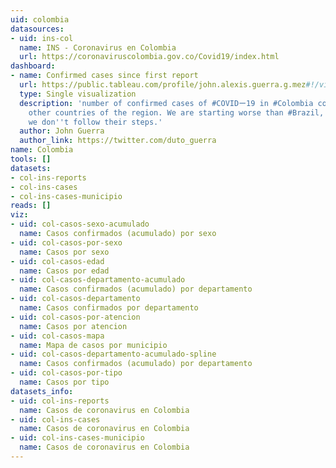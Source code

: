 ```yaml
---
uid: colombia
datasources:
- uid: ins-col
  name: INS - Coronavirus en Colombia
  url: https://coronaviruscolombia.gov.co/Covid19/index.html
dashboard:
- name: Confirmed cases since first report
  url: https://public.tableau.com/profile/john.alexis.guerra.g.mez#!/vizhome/time_series_19-covid-Confirmed/Confirmedcaseslatam?publish=yes
  type: Single visualization
  description: 'number of confirmed cases of #COVIDー19 in #Colombia compares with
    other countries of the region. We are starting worse than #Brazil, let''s hope
    we don''t follow their steps.'
  author: John Guerra
  author_link: https://twitter.com/duto_guerra
name: Colombia
tools: []
datasets:
- col-ins-reports
- col-ins-cases
- col-ins-cases-municipio
reads: []
viz:
- uid: col-casos-sexo-acumulado
  name: Casos confirmados (acumulado) por sexo
- uid: col-casos-por-sexo
  name: Casos por sexo
- uid: col-casos-edad
  name: Casos por edad
- uid: col-casos-departamento-acumulado
  name: Casos confirmados (acumulado) por departamento
- uid: col-casos-departamento
  name: Casos confirmados por departamento
- uid: col-casos-por-atencion
  name: Casos por atencion
- uid: col-casos-mapa
  name: Mapa de casos por municipio
- uid: col-casos-departamento-acumulado-spline
  name: Casos confirmados (acumulado) por departamento
- uid: col-casos-por-tipo
  name: Casos por tipo
datasets_info:
- uid: col-ins-reports
  name: Casos de coronavirus en Colombia
- uid: col-ins-cases
  name: Casos de coronavirus en Colombia
- uid: col-ins-cases-municipio
  name: Casos de coronavirus en Colombia
---
```


